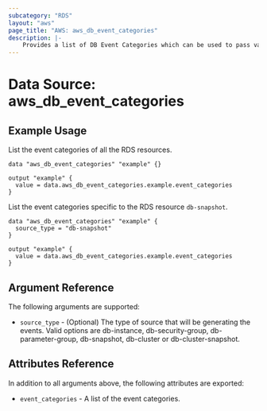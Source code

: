 ```yaml
---
subcategory: "RDS"
layout: "aws"
page_title: "AWS: aws_db_event_categories"
description: |-
    Provides a list of DB Event Categories which can be used to pass values into DB Event Subscription.
---
```


# Data Source: aws_db_event_categories

## Example Usage

List the event categories of all the RDS resources.

```hcl
data "aws_db_event_categories" "example" {}

output "example" {
  value = data.aws_db_event_categories.example.event_categories
}
```

List the event categories specific to the RDS resource `db-snapshot`.

```hcl
data "aws_db_event_categories" "example" {
  source_type = "db-snapshot"
}

output "example" {
  value = data.aws_db_event_categories.example.event_categories
}
```

## Argument Reference

The following arguments are supported:

* `source_type` - (Optional) The type of source that will be generating the events. Valid options are db-instance, db-security-group, db-parameter-group, db-snapshot, db-cluster or db-cluster-snapshot.

## Attributes Reference

In addition to all arguments above, the following attributes are exported:

* `event_categories` - A list of the event categories.
